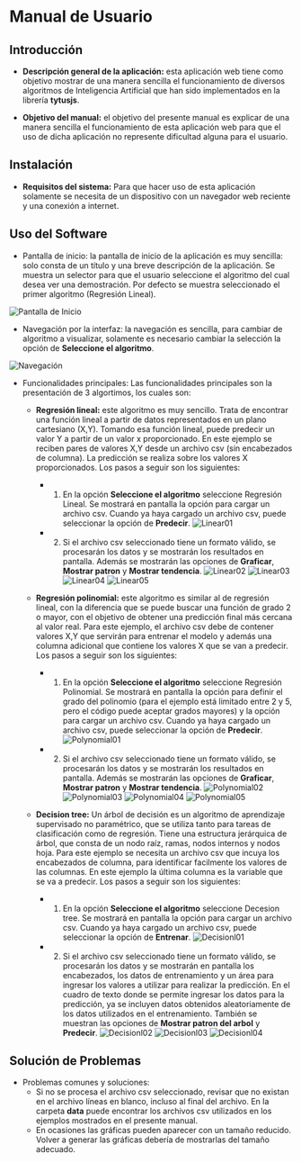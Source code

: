 # Manual de Usuario

## Introducción
- **Descripción general de la aplicación:** esta aplicación web tiene como objetivo mostrar de una manera sencilla el funcionamiento de diversos algoritmos de Inteligencia Artificial que han sido implementados en la librería **tytusjs**.

- **Objetivo del manual:** el objetivo del presente manual es explicar de una manera sencilla el funcionamiento de esta aplicación web para que el uso de dicha aplicación no represente dificultad alguna para el usuario.

## Instalación
- **Requisitos del sistema:** Para que hacer uso de esta aplicación solamente se necesita de un dispositivo con un navegador web reciente y una conexión a internet.

## Uso del Software
- Pantalla de inicio: la pantalla de inicio de la aplicación es muy sencilla: solo consta de un título y una breve descripción de la aplicación. Se muestra un selector para que el usuario seleccione el algoritmo del cual desea ver una demostración. Por defecto se muestra seleccionado el primer algoritmo (Regresión Lineal).

![Pantalla de Inicio](../img/usuario01.png)

- Navegación por la interfaz: la navegación es sencilla, para cambiar de algoritmo a visualizar, solamente es necesario cambiar la selección la opción de **Seleccione el algoritmo**.

![Navegación](../img/usuario02.png)

- Funcionalidades principales: Las funcionalidades principales son la presentación de 3 algortimos, los cuales son:
    - **Regresión lineal:** este algoritmo es muy sencillo. Trata de encontrar una función lineal a partir de datos representados en un plano cartesiano (X,Y). Tomando esa función lineal, puede predecir un valor Y a partir de un valor x proporcionado. En este ejemplo se reciben pares de valores X,Y desde un archivo csv (sin encabezados de columna). La predicción se realiza sobre los valores X proporcionados.
    Los pasos a seguir son los siguientes: 
        - 1. En la opción **Seleccione el algoritmo** seleccione Regresión Lineal. Se mostrará en pantalla la opción para cargar un archivo csv. Cuando ya haya cargado un archivo csv, puede seleccionar la opción de **Predecir**.
        ![Linear01](../img/usuario03.png)
        - 2. Si el archivo csv seleccionado tiene un formato válido, se procesarán los datos y se mostrarán los resultados en pantalla. Además se mostrarán las opciones de **Graficar**, **Mostrar patron** y **Mostrar tendencia**.
        ![Linear02](../img/usuario04.png)
        ![Linear03](../img/usuario05.png)
        ![Linear04](../img/usuario06.png)
        ![Linear05](../img/usuario07.png)

    - **Regresión polinomial:** este algoritmo es similar al de regresión lineal, con la diferencia que se puede buscar una función de grado 2 o mayor, con el objetivo de obtener una predicción final más cercana al valor real. Para este ejemplo, el archivo csv debe de contener valores X,Y que servirán para entrenar el modelo y además una columna adicional que contiene los valores X que se van a predecir. 
    Los pasos a seguir son los siguientes:
        - 1. En la opción **Seleccione el algoritmo** seleccione Regresión Polinomial. Se mostrará en pantalla la opción para definir el grado del polinomio (para el ejemplo está limitado entre 2 y 5, pero el código puede aceptar grados mayores) y la opción para cargar un archivo csv. Cuando ya haya cargado un archivo csv, puede seleccionar la opción de **Predecir**.
        ![Polynomial01](../img/usuario08.png)
        - 2. Si el archivo csv seleccionado tiene un formato válido, se procesarán los datos y se mostrarán los resultados en pantalla. Además se mostrarán las opciones de **Graficar**, **Mostrar patron** y **Mostrar tendencia**.
        ![Polynomial02](../img/usuario09.png)
        ![Polynomial03](../img/usuario10.png)
        ![Polynomial04](../img/usuario11.png)
        ![Polynomial05](../img/usuario12.png)

    - **Decision tree:** Un árbol de decisión es un algoritmo de aprendizaje supervisado no paramétrico, que se utiliza tanto para tareas de clasificación como de regresión. Tiene una estructura jerárquica de árbol, que consta de un nodo raíz, ramas, nodos internos y nodos hoja. Para este ejemplo se necesita un archivo csv que incuya los encabezados de columna, para identificar facilmente los valores de las columnas. En este ejemplo la última columna es la variable que se va a predecir.
    Los pasos a seguir son los siguientes:
        - 1. En la opción **Seleccione el algoritmo** seleccione Decesion tree. Se mostrará en pantalla la opción para cargar un archivo csv. Cuando ya haya cargado un archivo csv, puede seleccionar la opción de **Entrenar**.
        ![Decisionl01](../img/usuario13.png)
        - 2. Si el archivo csv seleccionado tiene un formato válido, se procesarán los datos y se mostrarán en pantalla los encabezados, los datos de entrenamiento y un área para ingresar los valores a utilizar para realizar la predicción. En el cuadro de texto donde se permite ingresar los datos para la predicción, ya se incluyen datos obtenidos aleatoriamente de los datos utilizados en el entrenamiento.
        También se muestran las opciones de **Mostrar patron del arbol** y **Predecir**.
        ![Decisionl02](../img/usuario14.png)
        ![Decisionl03](../img/usuario15.png)
        ![Decisionl04](../img/usuario16.png)

## Solución de Problemas
- Problemas comunes y soluciones: 
    - Si no se procesa el archivo csv seleccionado, revisar que no existan en el archivo líneas en blanco, incluso al final del archivo. En la carpeta **data** puede encontrar los archivos csv utilizados en los ejemplos mostrados en el presente manual.
    - En ocasiones las gráficas pueden aparecer con un tamaño reducido. Volver a generar las gráficas debería de mostrarlas del tamaño adecuado. 

